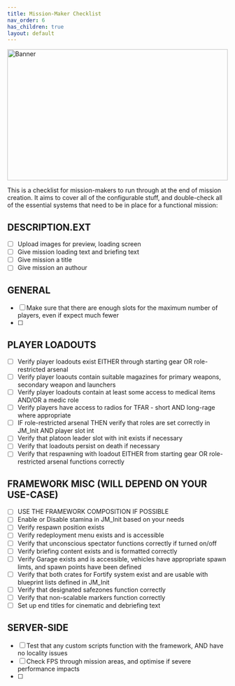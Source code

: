 ```yaml
---
title: Mission-Maker Checklist
nav_order: 6
has_children: true
layout: default
---
```


<img src="https://jamio.github.io/JM_MissionFrameworkDocs/docs/assets/playerguide.png" alt="Banner" style="width: 100%; max-height: 300px; object-fit: cover;" />

This is a checklist for mission-makers to run through at the end of mission creation. It aims to cover all of the configurable stuff, and double-check all of the essential systems that need to be in place for a functional mission:

## DESCRIPTION.EXT

- [ ] Upload images for preview, loading screen
- [ ] Give mission loading text and briefing text
- [ ] Give mission a title
- [ ] Give mission an authour

## GENERAL
- [ ] Make sure that there are enough slots for the maximum number of players, even if expect much fewer
- [ ] 

## PLAYER LOADOUTS

- [ ] Verify player loadouts exist EITHER through starting gear OR role-restricted arsenal
- [ ] Verify player loaouts contain suitable magazines for primary weapons, secondary weapon and launchers
- [ ] Verify player loadouts contain at least some access to medical items AND/OR a medic role
- [ ] Verify players have access to radios for TFAR - short AND long-rage where appropriate
- [ ] IF role-restricted arsenal THEN verify that roles are set correctly in JM_Init AND player slot int
- [ ] Verify that platoon leader slot with init exists if necessary
- [ ] Verify that loadouts persist on death if necessary
- [ ] Verify that respawning with loadout EITHER from starting gear OR role-restricted arsenal functions correctly

## FRAMEWORK MISC (WILL DEPEND ON YOUR USE-CASE)

- [ ] USE THE FRAMEWORK COMPOSITION IF POSSIBLE
- [ ] Enable or Disable stamina in JM_Init based on your needs
- [ ] Verify respawn position exists
- [ ] Verify redeployment menu exists and is accessible
- [ ] Verify that unconscious spectator functions correctly if turned on/off
- [ ] Verify briefing content exists and is formatted correctly
- [ ] Verify Garage exists and is accessible, vehicles have appropriate spawn limts, and spawn points have been defined
- [ ] Verify that both crates for Fortify system exist and are usable with blueprint lists defined in JM_Init
- [ ] Verify that designated safezones function correctly
- [ ] Verify that non-scalable markers function correctly
- [ ] Set up end titles for cinematic and debriefing text

## SERVER-SIDE
- [ ] Test that any custom scripts function with the framework, AND have no locality issues
- [ ] Check FPS through mission areas, and optimise if severe performance impacts
- [ ] 
